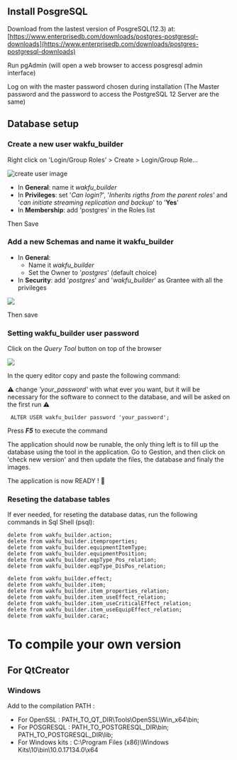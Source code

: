 ## Install PosgreSQL
Download from the lastest version of PosgreSQL(12.3) at: 
	[https://www.enterprisedb.com/downloads/postgres-postgresql-downloads](https://www.enterprisedb.com/downloads/postgres-postgresql-downloads)
	
Run pgAdmin (will open a web browser to access posgresql admin interface)
	
Log on with the master password chosen during installation 
(The Master password and the password to access the PostgreSQL 12 Server are the same)

## Database setup
### Create a new user wakfu_builder

Right click on 'Login/Group Roles' > Create > Login/Group Role...

![create user image](https://mankio.github.io/Wakfu-Builder/images/create_user.PNG)

* In **General**: name it _wakfu_builder_
* In **Privileges**: set '_Can login?_', '_Inherits rigths from the parent roles_' and '_can initiate streaming replication and backup_' to '**Yes**'
* In **Membership**: add 'postgres' in the Roles list

Then Save
			
### Add a new Schemas and name it wakfu_builder
* In **General**: 
  * Name it _wakfu_builder_
  * Set the Owner to '_postgres_' (default choice)
* In **Security**: add '_postgres_' and '_wakfu_builder_' as Grantee with all the privileges

![](https://mankio.github.io/Wakfu-Builder/images/add_priviliges_1.PNG)

Then save

### Setting wakfu_builder user password

Click on the _Query Tool_ button on top of the browser

![](https://mankio.github.io/Wakfu-Builder/images/query_tool.png)
	
In the query editor copy and paste the following command: 

⚠️ change _'your_password'_ with what ever you want, but it will be necessary for the software to connect to the database, and will be asked on the first run ⚠️ 

	 ALTER USER wakfu_builder password 'your_password';

Press **_F5_** to execute the command

The application should now be runable, the only thing left is to fill up the database using the tool in the application.
Go to Gestion, and then click on 'check new version' and then update the files, the database and finaly the images.

The application is now READY ! 🎉 

### Reseting the database tables

If ever needed, for reseting the database datas, run the following commands in Sql Shell (psql):

	delete from wakfu_builder.action;
	delete from wakfu_builder.itemproperties;
	delete from wakfu_builder.equipmentItemType;
	delete from wakfu_builder.equipmentPosition;
	delete from wakfu_builder.eqpType_Pos_relation;
	delete from wakfu_builder.eqpType_DisPos_relation;

	delete from wakfu_builder.effect;
	delete from wakfu_builder.item;
	delete from wakfu_builder.item_properties_relation;
	delete from wakfu_builder.item_useEffect_relation;
	delete from wakfu_builder.item_useCriticalEffect_relation;
	delete from wakfu_builder.item_useEquipEffect_relation;
	delete from wakfu_builder.carac;
	
# To compile your own version
## For QtCreator
### Windows

Add to the compilation PATH : 
* For OpenSSL :
	PATH_TO_QT_DIR\Tools\OpenSSL\Win_x64\bin;
* For POSGRESQL :
	PATH_TO_POSTGRESQL_DIR\bin;
	PATH_TO_POSTGRESQL_DIR\lib;
* For Windows kits :
	C:\Program Files (x86)\Windows Kits\10\bin\10.0.17134.0\x64
